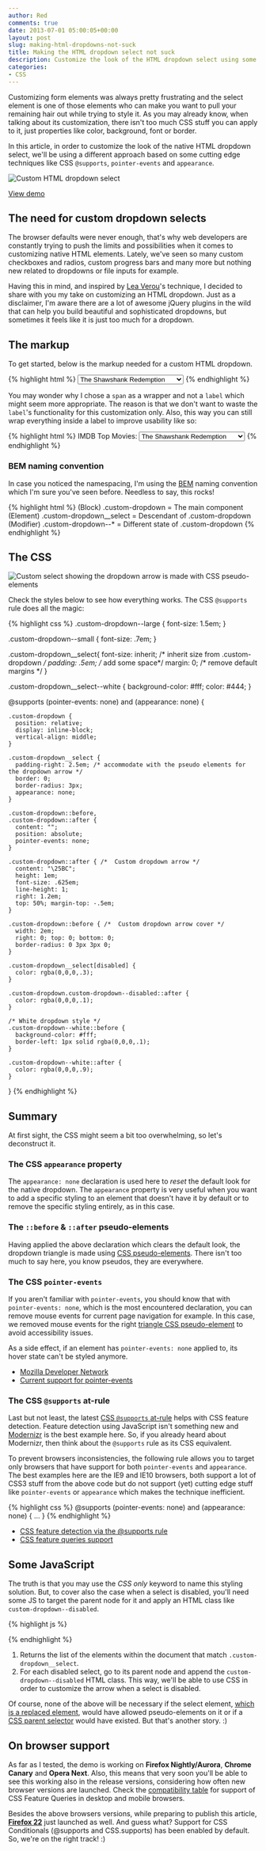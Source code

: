 ```yaml
---
author: Red
comments: true
date: 2013-07-01 05:00:05+00:00
layout: post
slug: making-html-dropdowns-not-suck
title: Making the HTML dropdown select not suck
description: Customize the look of the HTML dropdown select using some cutting edge techniques like CSS @supports and pointer-events.
categories:
- CSS
---
```


Customizing form elements was always pretty frustrating and the select element is one of those elements who can make you want to pull your remaining hair out while trying to style it. As you may already know, when talking about its customization, there isn't too much CSS stuff you can apply to it, just properties like color, background, font or border.

In this article, in order to customize the look of the native HTML dropdown select, we'll be using a different approach based on some cutting edge techniques like CSS `@supports`, `pointer-events` and `appearance`.

![Custom HTML dropdown select](/dist/uploads/2013/06/custom-dropdown-preview.png)

<!-- more -->

[View demo](/dist/uploads/2013/06/custom-html-dropdown.html)

## The need for custom dropdown selects

The browser defaults were never enough, that's why web developers are constantly trying to push the limits and possibilities when it comes to customizing native HTML elements. Lately, we've seen so many custom checkboxes and radios, custom progress bars and many more but nothing new related to dropdowns or file inputs for example.

Having this in mind, and inspired by [Lea Verou](https://lea.verou.me/2011/03/custom-select-drop-downs-with-css3/)'s technique, I decided to share with you my take on customizing an HTML dropdown. Just as a disclaimer, I'm aware there are a lot of awesome jQuery plugins in the wild that can help you build beautiful and sophisticated dropdowns, but sometimes it feels like it is just too much for a dropdown.

## The markup

To get started, below is the markup needed for a custom HTML dropdown.

{% highlight html %}
  <span class="custom-dropdown custom-dropdown--white">
    <select class="custom-dropdown__select custom-dropdown__select--white">
      <option>The Shawshank Redemption</option>
      <option>The Godfather</option>
      <option>Pulp Fiction</option>
      <option>The Good, the Bad and the Ugly</option>
      <option>12 Angry Men</option>
    </select>
  </span>
{% endhighlight %}

You may wonder why I chose a `span` as a wrapper and not a `label` which might seem more appropriate. The reason is that we don't want to waste the `label`'s functionality for this customization only. Also, this way you can still wrap everything inside a label to improve usability like so:

{% highlight html %}
  <label>
    IMDB Top Movies:
    <span class="custom-dropdown custom-dropdown--white">
      <select class="custom-dropdown__select custom-dropdown__select--white">
        <option>The Shawshank Redemption</option>
        <option>The Godfather</option>
        <option>Pulp Fiction</option>
        <option>The Good, the Bad and the Ugly</option>
        <option>12 Angry Men</option>
      </select>
    </span>
  </label>
{% endhighlight %}

### BEM naming convention

In case you noticed the namespacing, I'm using the [BEM](http://bem.info/method/) naming convention which I'm sure you've seen before. Needless to say, this rocks!

{% highlight html %}
  (Block) .custom-dropdown            = The main component
  (Element) .custom-dropdown__select  = Descendant of .custom-dropdown
  (Modifier) .custom-dropdown--*      = Different state of .custom-dropdown
{% endhighlight %}

## The CSS

![Custom select showing the dropdown arrow is made with CSS pseudo-elements](/dist/uploads/2013/06/custom-dropdown-deconstructed.png)

Check the styles below to see how everything works. The CSS `@supports` rule does all the magic:

{% highlight css %}
  .custom-dropdown--large {
    font-size: 1.5em;
  }

  .custom-dropdown--small {
    font-size: .7em;
  }

  .custom-dropdown__select{
    font-size: inherit; /* inherit size from .custom-dropdown */
    padding: .5em; /* add some space*/
    margin: 0; /* remove default margins */
  }

  .custom-dropdown__select--white {
    background-color: #fff;
    color: #444;
  }

  @supports (pointer-events: none) and (appearance: none) {

    .custom-dropdown {
      position: relative;
      display: inline-block;
      vertical-align: middle;
    }

    .custom-dropdown__select {
      padding-right: 2.5em; /* accommodate with the pseudo elements for the dropdown arrow */
      border: 0;
      border-radius: 3px;
      appearance: none;
    }

    .custom-dropdown::before,
    .custom-dropdown::after {
      content: "";
      position: absolute;
      pointer-events: none;
    }

    .custom-dropdown::after { /*  Custom dropdown arrow */
      content: "\25BC";
      height: 1em;
      font-size: .625em;
      line-height: 1;
      right: 1.2em;
      top: 50%; margin-top: -.5em;
    }

    .custom-dropdown::before { /*  Custom dropdown arrow cover */
      width: 2em;
      right: 0; top: 0; bottom: 0;
      border-radius: 0 3px 3px 0;
    }

    .custom-dropdown__select[disabled] {
      color: rgba(0,0,0,.3);
    }

    .custom-dropdown.custom-dropdown--disabled::after {
      color: rgba(0,0,0,.1);
    }

    /* White dropdown style */
    .custom-dropdown--white::before {
      background-color: #fff;
      border-left: 1px solid rgba(0,0,0,.1);
    }

    .custom-dropdown--white::after {
      color: rgba(0,0,0,.9);
    }
  }
{% endhighlight %}


## Summary

At first sight, the CSS might seem a bit too overwhelming, so let's deconstruct it.

### The CSS `appearance` property

The `appearance: none` declaration is used here to _reset_ the default look for the native dropdown. The `appearance` property is very useful when you want to add a specific styling to an element that doesn't have it by default or to remove the specific styling entirely, as in this case.

### The `::before` & `::after` pseudo-elements

Having applied the above declaration which clears the default look, the dropdown triangle is made using [CSS pseudo-elements](/before-after-pseudo-elements). There isn't too much to say here, you know pseudos, they are everywhere.

### The CSS `pointer-events`

If you aren't familiar with `pointer-events`, you should know that with `pointer-events: none`, which is the most encountered declaration, you can remove mouse events for current page navigation for example. In this case, we removed mouse events for the right [triangle CSS pseudo-element](/how-to-create-triangle-shapes/) to avoid accessibility issues.

As a side effect, if an element has `pointer-events: none` applied to, its hover state can't be styled anymore.

  * [Mozilla Developer Network](https://developer.mozilla.org/en-US/docs/Web/CSS/pointer-events)
  * [Current support for pointer-events](http://caniuse.com/pointer-events)


### The CSS `@supports` at-rule

Last but not least, the latest [CSS `@supports` at-rule](/things-you-should-know-about-css-anatomy/) helps with CSS feature detection. Feature detection using JavaScript isn't something new and [Modernizr](http://modernizr.com/) is the best example here. So, if you already heard about Modernizr, then think about the `@supports` rule as its CSS equivalent.

To prevent browsers inconsistencies, the following rule allows you to target only browsers that have support for both `pointer-events` and `appearance`. The best examples here are the IE9 and IE10 browsers, both support a lot of CSS3 stuff from the above code but do not support (yet) cutting edge stuff like `pointer-events` or `appearance` which makes the technique inefficient.

{% highlight css %}
  @supports (pointer-events: none) and (appearance: none) {
    ...
  }
{% endhighlight %}

  * [CSS feature detection via the @supports rule](http://dev.opera.com/articles/view/native-css-feature-detection-via-the-supports-rule/)
  * [CSS feature queries support](http://caniuse.com/css-featurequeries)


## Some JavaScript

The truth is that you may use the _CSS only_ keyword to name this styling solution. But, to cover also the case when a select is disabled, you'll need some JS to target the parent node for it and apply an HTML class like `custom-dropdown--disabled`.


{% highlight js %}
  <script>
  (function(){
    /*1*/var customSelects = document.querySelectorAll(".custom-dropdown__select");
    /*2*/for(var i=0; i<customSelects.length; i++){
      if (customSelects[i].hasAttribute("disabled")){
        customSelects[i].parentNode.className += " custom-dropdown--disabled";
      }
    }
  })()
  </script>
{% endhighlight %}


  1. Returns the list of the elements within the document that match `.custom-dropdown__select`.
  2. For each disabled select, go to its parent node and append the `custom-dropdown--disabled` HTML class. This way, we'll be able to use CSS in order to customize the arrow when a select is disabled.

Of course, none of the above will be necessary if the select element, [which is a replaced element](/css-generated-content-replaced-elements), would have allowed pseudo-elements on it or if a [CSS parent selector](/css-parent-selector) would have existed. But that's another story. :)

## On browser support

As far as I tested, the demo is working on **Firefox Nightly/Aurora**, **Chrome Canary** and **Opera Next**. Also, this means that very soon you'll be able to see this working also in the release versions, considering how often new browser versions are launched. Check the [compatibility table](http://caniuse.com/css-featurequeries) for support of CSS Feature Queries in desktop and mobile browsers.

Besides the above browsers versions, while preparing to publish this article, [**Firefox 22**](https://developer.mozilla.org/en-US/docs/Mozilla/Firefox/Releases/22) just launched as well. And guess what? Support for CSS Conditionals (@supports and CSS.supports) has been enabled by default. So, we're on the right track! :)